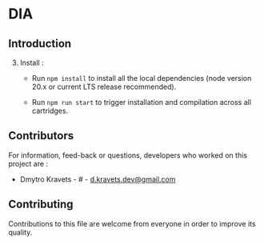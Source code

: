 # DIA

## Introduction

3. Install :

    - Run `npm install` to install all the local dependencies (node version 20.x or current LTS release recommended).

    - Run `npm run start` to trigger installation and compilation across all cartridges.

## Contributors

For information, feed-back or questions, developers who worked on this project are :

* Dmytro Kravets - # - [d.kravets.dev@gmail.com](mailto:d.kravets.dev@gmail.com)


## Contributing

Contributions to this file are welcome from everyone in order to improve its quality.
